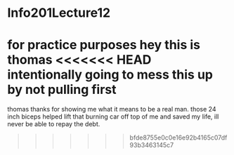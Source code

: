 # Info201Lecture12
for practice purposes
hey this is thomas
<<<<<<< HEAD
intentionally going to mess this up by not pulling first
=======

thomas thanks for showing me what it means to be a real man. those 24 inch biceps helped lift that burning car off top of me and saved my life, ill never be able to repay the debt.
>>>>>>> bfde8755e0c0e16e92b4165c07df93b3463145c7

